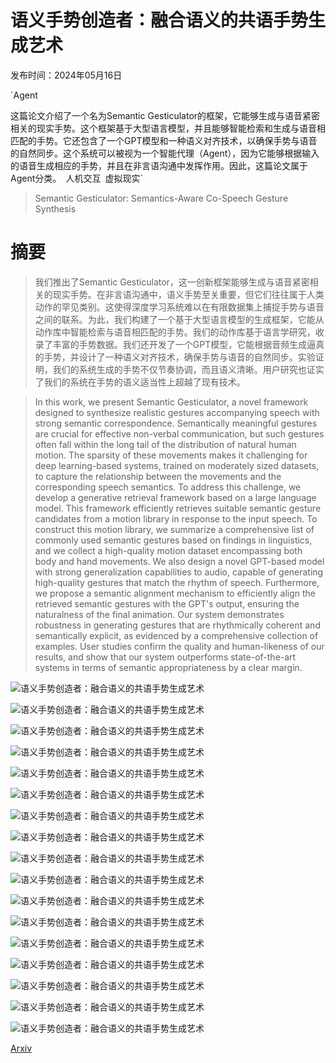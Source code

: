 # 语义手势创造者：融合语义的共语手势生成艺术

发布时间：2024年05月16日

`Agent

这篇论文介绍了一个名为Semantic Gesticulator的框架，它能够生成与语音紧密相关的现实手势。这个框架基于大型语言模型，并且能够智能检索和生成与语音相匹配的手势。它还包含了一个GPT模型和一种语义对齐技术，以确保手势与语音的自然同步。这个系统可以被视为一个智能代理（Agent），因为它能够根据输入的语音生成相应的手势，并且在非言语沟通中发挥作用。因此，这篇论文属于Agent分类。` `人机交互` `虚拟现实`

> Semantic Gesticulator: Semantics-Aware Co-Speech Gesture Synthesis

# 摘要

> 我们推出了Semantic Gesticulator，这一创新框架能够生成与语音紧密相关的现实手势。在非言语沟通中，语义手势至关重要，但它们往往属于人类动作的罕见类别。这使得深度学习系统难以在有限数据集上捕捉手势与语音之间的联系。为此，我们构建了一个基于大型语言模型的生成框架，它能从动作库中智能检索与语音相匹配的手势。我们的动作库基于语言学研究，收录了丰富的手势数据。我们还开发了一个GPT模型，它能根据音频生成逼真的手势，并设计了一种语义对齐技术，确保手势与语音的自然同步。实验证明，我们的系统生成的手势不仅节奏协调，而且语义清晰。用户研究也证实了我们的系统在手势的语义适当性上超越了现有技术。

> In this work, we present Semantic Gesticulator, a novel framework designed to synthesize realistic gestures accompanying speech with strong semantic correspondence. Semantically meaningful gestures are crucial for effective non-verbal communication, but such gestures often fall within the long tail of the distribution of natural human motion. The sparsity of these movements makes it challenging for deep learning-based systems, trained on moderately sized datasets, to capture the relationship between the movements and the corresponding speech semantics. To address this challenge, we develop a generative retrieval framework based on a large language model. This framework efficiently retrieves suitable semantic gesture candidates from a motion library in response to the input speech. To construct this motion library, we summarize a comprehensive list of commonly used semantic gestures based on findings in linguistics, and we collect a high-quality motion dataset encompassing both body and hand movements. We also design a novel GPT-based model with strong generalization capabilities to audio, capable of generating high-quality gestures that match the rhythm of speech. Furthermore, we propose a semantic alignment mechanism to efficiently align the retrieved semantic gestures with the GPT's output, ensuring the naturalness of the final animation. Our system demonstrates robustness in generating gestures that are rhythmically coherent and semantically explicit, as evidenced by a comprehensive collection of examples. User studies confirm the quality and human-likeness of our results, and show that our system outperforms state-of-the-art systems in terms of semantic appropriateness by a clear margin.

![语义手势创造者：融合语义的共语手势生成艺术](../../../paper_images/2405.09814/x1.png)

![语义手势创造者：融合语义的共语手势生成艺术](../../../paper_images/2405.09814/x2.png)

![语义手势创造者：融合语义的共语手势生成艺术](../../../paper_images/2405.09814/x3.png)

![语义手势创造者：融合语义的共语手势生成艺术](../../../paper_images/2405.09814/x4.png)

![语义手势创造者：融合语义的共语手势生成艺术](../../../paper_images/2405.09814/x5.png)

![语义手势创造者：融合语义的共语手势生成艺术](../../../paper_images/2405.09814/x6.png)

![语义手势创造者：融合语义的共语手势生成艺术](../../../paper_images/2405.09814/x7.png)

![语义手势创造者：融合语义的共语手势生成艺术](../../../paper_images/2405.09814/x8.png)

![语义手势创造者：融合语义的共语手势生成艺术](../../../paper_images/2405.09814/x9.png)

![语义手势创造者：融合语义的共语手势生成艺术](../../../paper_images/2405.09814/x10.png)

![语义手势创造者：融合语义的共语手势生成艺术](../../../paper_images/2405.09814/x11.png)

![语义手势创造者：融合语义的共语手势生成艺术](../../../paper_images/2405.09814/x12.png)

![语义手势创造者：融合语义的共语手势生成艺术](../../../paper_images/2405.09814/x13.png)

![语义手势创造者：融合语义的共语手势生成艺术](../../../paper_images/2405.09814/x14.png)

![语义手势创造者：融合语义的共语手势生成艺术](../../../paper_images/2405.09814/x15.png)

![语义手势创造者：融合语义的共语手势生成艺术](../../../paper_images/2405.09814/x16.png)

![语义手势创造者：融合语义的共语手势生成艺术](../../../paper_images/2405.09814/x17.png)

[Arxiv](https://arxiv.org/abs/2405.09814)